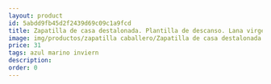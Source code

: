 ```yaml
---
layout: product
id: 5abdd9fb45d2f2439d69c09c1a9fcd
title: Zapatilla de casa destalonada. Plantilla de descanso. Lana virgen
image: img/productos/zapatilla caballero/Zapatilla de casa destalonada. Plantilla de descanso. Lana virgen=31=azul marino inviern.webp
price: 31
tags: azul marino inviern
description: 
order: 0
---
```

